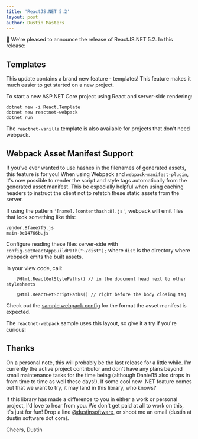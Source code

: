 ```yaml
---
title: 'ReactJS.NET 5.2'
layout: post
author: Dustin Masters
---
```


🚀 We're pleased to announce the release of ReactJS.NET 5.2. In this release:

## Templates

This update contains a brand new feature - templates! This feature makes it much easier to get started on a new project.

To start a new ASP.NET Core project using React and server-side rendering:

```
dotnet new -i React.Template
dotnet new reactnet-webpack
dotnet run
```

The `reactnet-vanilla` template is also available for projects that don't need webpack.

## Webpack Asset Manifest Support

If you've ever wanted to use hashes in the filenames of generated assets, this feature is for you! When using Webpack and `webpack-manifest-plugin`, it's now possible to render the script and style tags automatically from the generated asset manifest. This be especially helpful when using caching headers to instruct the client not to refetch these static assets from the server.

If using the pattern `'[name].[contenthash:8].js'`, webpack will emit files that look something like this:

```
vendor.8faee7f5.js
main-0c14766b.js
```

Configure reading these files server-side with `config.SetReactAppBuildPath("~/dist");` where `dist` is the directory where webpack emits the built assets.

In your view code, call:
```
	@Html.ReactGetStylePaths() // in the doucment head next to other stylesheets

	@Html.ReactGetScriptPaths() // right before the body closing tag
```

Check out the [sample webpack config](https://github.com/reactjs/React.NET/blob/38dfa0589ff2e96426006599047180880d1fcf31/src/React.Sample.Webpack.CoreMvc/webpack.config.js#L37-L52) for the format the asset manifest is expected.

The `reactnet-webpack` sample uses this layout, so give it a try if you're curious!

## Thanks

On a personal note, this will probably be the last release for a little while. I'm currently the active project contributor and don't have any plans beyond small maintenance tasks for the time being (although Daniel15 also drops in from time to time as well these days!). If some cool new .NET feature comes out that we want to try, it may land in this library, who knows? 

If this library has made a difference to you in either a work or personal project, I'd love to hear from you. We don't get paid at all to work on this, it's just for fun! Drop a line [@dustinsoftware](https://twitter.com/dustinsoftware), or shoot me an email (dustin at dustin software dot com).

Cheers,
Dustin
